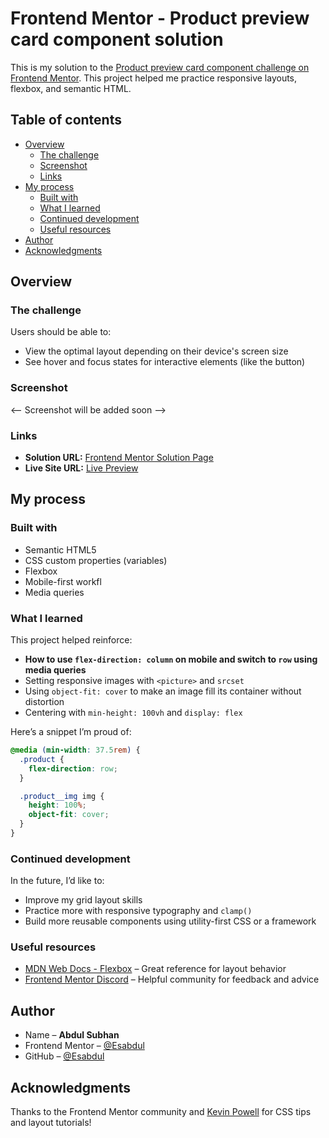 # Frontend Mentor - Product preview card component solution

This is my solution to the [Product preview card component challenge on Frontend Mentor](https://www.frontendmentor.io/challenges/product-preview-card-component-GO7UmttRfa). This project helped me practice responsive layouts, flexbox, and semantic HTML.

## Table of contents

- [Overview](#overview)
  - [The challenge](#the-challenge)
  - [Screenshot](#screenshot)
  - [Links](#links)
- [My process](#my-process)
  - [Built with](#built-with)
  - [What I learned](#what-i-learned)
  - [Continued development](#continued-development)
  - [Useful resources](#useful-resources)
- [Author](#author)
- [Acknowledgments](#acknowledgments)

## Overview

### The challenge

Users should be able to:

- View the optimal layout depending on their device's screen size
- See hover and focus states for interactive elements (like the button)

### Screenshot

<-- Screenshot will be added soon -->

### Links

- **Solution URL:** [Frontend Mentor Solution Page](https://www.frontendmentor.io/solutions/responsive-product-card-using-flexbox-and-custom-properties-HOtaTuS9T_)
- **Live Site URL:** [Live Preview](https://esabdul.github.io/product-preview-card-component/)

## My process

### Built with

- Semantic HTML5
- CSS custom properties (variables)
- Flexbox
- Mobile-first workfl
- Media queries

### What I learned

This project helped reinforce:

- **How to use `flex-direction: column` on mobile and switch to `row` using media queries**
- Setting responsive images with `<picture>` and `srcset`
- Using `object-fit: cover` to make an image fill its container without distortion
- Centering with `min-height: 100vh` and `display: flex`

Here’s a snippet I’m proud of:

```css
@media (min-width: 37.5rem) {
  .product {
    flex-direction: row;
  }

  .product__img img {
    height: 100%;
    object-fit: cover;
  }
}
```

### Continued development

In the future, I’d like to:

- Improve my grid layout skills
- Practice more with responsive typography and `clamp()`
- Build more reusable components using utility-first CSS or a framework

### Useful resources

- [MDN Web Docs - Flexbox](https://developer.mozilla.org/en-US/docs/Web/CSS/flexbox) – Great reference for layout behavior
- [Frontend Mentor Discord](https://discord.gg/frontendmentor) – Helpful community for feedback and advice

## Author

- Name – **Abdul Subhan**
- Frontend Mentor – [@Esabdul](https://www.frontendmentor.io/profile/Esabdul)
- GitHub – [@Esabdul](https://github.com/Esabdul)

## Acknowledgments

Thanks to the Frontend Mentor community and [Kevin Powell](https://www.youtube.com/@KevinPowell) for CSS tips and layout tutorials!
